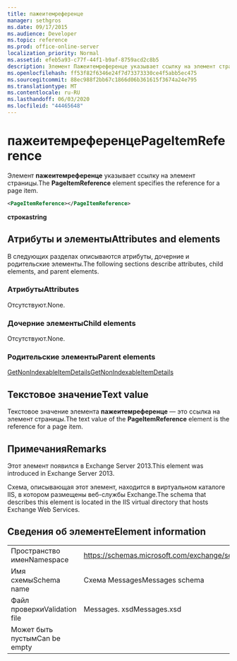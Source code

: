 ```yaml
---
title: пажеитемреференце
manager: sethgros
ms.date: 09/17/2015
ms.audience: Developer
ms.topic: reference
ms.prod: office-online-server
localization_priority: Normal
ms.assetid: efeb5a93-c77f-44f1-b9af-8759acd2c8b5
description: Элемент Пажеитемреференце указывает ссылку на элемент страницы.
ms.openlocfilehash: ff53f82f6346e24f7d73373330ce4f5abb5ec475
ms.sourcegitcommit: 88ec988f2bb67c1866d06b361615f3674a24e795
ms.translationtype: MT
ms.contentlocale: ru-RU
ms.lasthandoff: 06/03/2020
ms.locfileid: "44465648"
---
```

# <a name="pageitemreference"></a><span data-ttu-id="724cd-103">пажеитемреференце</span><span class="sxs-lookup"><span data-stu-id="724cd-103">PageItemReference</span></span>

<span data-ttu-id="724cd-104">Элемент **пажеитемреференце** указывает ссылку на элемент страницы.</span><span class="sxs-lookup"><span data-stu-id="724cd-104">The **PageItemReference** element specifies the reference for a page item.</span></span> 
  
```XML
<PageItemReference></PageItemReference>
```

 <span data-ttu-id="724cd-105">**строка**</span><span class="sxs-lookup"><span data-stu-id="724cd-105">**string**</span></span>
## <a name="attributes-and-elements"></a><span data-ttu-id="724cd-106">Атрибуты и элементы</span><span class="sxs-lookup"><span data-stu-id="724cd-106">Attributes and elements</span></span>

<span data-ttu-id="724cd-107">В следующих разделах описываются атрибуты, дочерние и родительские элементы.</span><span class="sxs-lookup"><span data-stu-id="724cd-107">The following sections describe attributes, child elements, and parent elements.</span></span>
  
### <a name="attributes"></a><span data-ttu-id="724cd-108">Атрибуты</span><span class="sxs-lookup"><span data-stu-id="724cd-108">Attributes</span></span>

<span data-ttu-id="724cd-109">Отсутствуют.</span><span class="sxs-lookup"><span data-stu-id="724cd-109">None.</span></span>
  
### <a name="child-elements"></a><span data-ttu-id="724cd-110">Дочерние элементы</span><span class="sxs-lookup"><span data-stu-id="724cd-110">Child elements</span></span>

<span data-ttu-id="724cd-111">Отсутствуют.</span><span class="sxs-lookup"><span data-stu-id="724cd-111">None.</span></span>
  
### <a name="parent-elements"></a><span data-ttu-id="724cd-112">Родительские элементы</span><span class="sxs-lookup"><span data-stu-id="724cd-112">Parent elements</span></span>

[<span data-ttu-id="724cd-113">GetNonIndexableItemDetails</span><span class="sxs-lookup"><span data-stu-id="724cd-113">GetNonIndexableItemDetails</span></span>](getnonindexableitemdetails.md)
  
## <a name="text-value"></a><span data-ttu-id="724cd-114">Текстовое значение</span><span class="sxs-lookup"><span data-stu-id="724cd-114">Text value</span></span>

<span data-ttu-id="724cd-115">Текстовое значение элемента **пажеитемреференце** — это ссылка на элемент страницы.</span><span class="sxs-lookup"><span data-stu-id="724cd-115">The text value of the **PageItemReference** element is the reference for a page item.</span></span> 
  
## <a name="remarks"></a><span data-ttu-id="724cd-116">Примечания</span><span class="sxs-lookup"><span data-stu-id="724cd-116">Remarks</span></span>

<span data-ttu-id="724cd-117">Этот элемент появился в Exchange Server 2013.</span><span class="sxs-lookup"><span data-stu-id="724cd-117">This element was introduced in Exchange Server 2013.</span></span>
  
<span data-ttu-id="724cd-118">Схема, описывающая этот элемент, находится в виртуальном каталоге IIS, в котором размещены веб-службы Exchange.</span><span class="sxs-lookup"><span data-stu-id="724cd-118">The schema that describes this element is located in the IIS virtual directory that hosts Exchange Web Services.</span></span>
  
## <a name="element-information"></a><span data-ttu-id="724cd-119">Сведения об элементе</span><span class="sxs-lookup"><span data-stu-id="724cd-119">Element information</span></span>

|||
|:-----|:-----|
|<span data-ttu-id="724cd-120">Пространство имен</span><span class="sxs-lookup"><span data-stu-id="724cd-120">Namespace</span></span>  <br/> |https://schemas.microsoft.com/exchange/services/2006/messages  <br/> |
|<span data-ttu-id="724cd-121">Имя схемы</span><span class="sxs-lookup"><span data-stu-id="724cd-121">Schema name</span></span>  <br/> |<span data-ttu-id="724cd-122">Схема Messages</span><span class="sxs-lookup"><span data-stu-id="724cd-122">Messages schema</span></span>  <br/> |
|<span data-ttu-id="724cd-123">Файл проверки</span><span class="sxs-lookup"><span data-stu-id="724cd-123">Validation file</span></span>  <br/> |<span data-ttu-id="724cd-124">Messages. xsd</span><span class="sxs-lookup"><span data-stu-id="724cd-124">Messages.xsd</span></span>  <br/> |
|<span data-ttu-id="724cd-125">Может быть пустым</span><span class="sxs-lookup"><span data-stu-id="724cd-125">Can be empty</span></span>  <br/> ||
   

